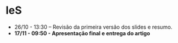 # IeS
<ul>
<li>26/10  - 13:30 – Revisão da primeira versão dos slides e resumo.</li>
<li><b>17/11  - 09:50 -   Apresentação final e entrega do artigo</b></li>
</ul>
